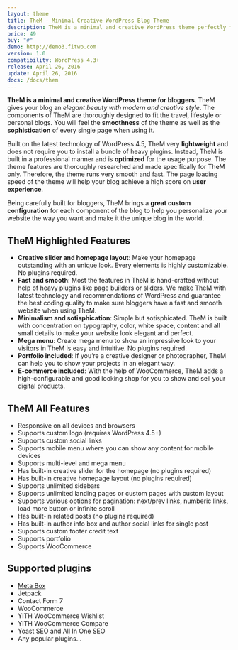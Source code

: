 ```yaml
---
layout: theme
title: TheM - Minimal Creative WordPress Blog Theme
description: TheM is a minimal and creative WordPress theme perfectly for travel, lifestyle or personal blogs.
price: 49
buy: "#"
demo: http://demo3.fitwp.com
version: 1.0
compatibility: WordPress 4.3+
release: April 26, 2016
update: April 26, 2016
docs: /docs/them
---
```


**TheM is a minimal and creative WordPress theme for bloggers**. TheM gives your blog an _elegant beauty with modern and creative style_. The components of TheM are thoroughly designed to fit the travel, lifestyle or personal blogs. You will feel the **smoothness** of the theme as well as the **sophistication** of every single page when using it.

Built on the latest technology of WordPress 4.5, TheM very **lightweight** and does not require you to install a bundle of heavy plugins. Instead, TheM is built in a professional manner and is **optimized** for the usage purpose. The theme features are thoroughly researched and made specifically for TheM only. Therefore, the theme runs very smooth and fast. The page loading speed of the theme will help your blog achieve a high score on **user experience**.

Being carefully built for bloggers, TheM brings a **great custom configuration** for each component of the blog to help you personalize your website the way you want and make it the unique blog in the world.

## TheM Highlighted Features

*   **Creative slider and homepage layout**: Make your homepage outstanding with an unique look. Every elements is highly customizable. No plugins required.
*   **Fast and smooth**: Most the features in TheM is hand-crafted without help of heavy plugins like page builders or sliders. We make TheM with latest technology and recommendations of WordPress and guarantee the best coding quality to make sure bloggers have a fast and smooth website when using TheM.
*   **Minimalism and sotisphication**: Simple but sotisphicated. TheM is built with concentration on typography, color, white space, content and all small details to make your website look elegant and perfect.
*   **Mega menu**: Create mega menu to show an impressive look to your visitors in TheM is easy and intuitive. No plugins required.
*   **Portfolio included**: If you’re a creative designer or photographer, TheM can help you to show your projects in an elegant way.
*   **E-commerce included**: With the help of WooCommerce, TheM adds a high-configurable and good looking shop for you to show and sell your digital products.

## TheM All Features

*   Responsive on all devices and browsers
*   Supports custom logo (requires WordPress 4.5+)
*   Supports custom social links
*   Supports mobile menu where you can show any content for mobile devices
*   Supports multi-level and mega menu
*   Has built-in creative slider for the homepage (no plugins required)
*   Has built-in creative homepage layout (no plugins required)
*   Supports unlimited sidebars
*   Supports unlimited landing pages or custom pages with custom layout
*   Supports various options for pagination: next/prev links, numberic links, load more button or infinite scroll
*   Has built-in related posts (no plugins required)
*   Has built-in author info box and author social links for single post
*   Supports custom footer credit text
*   Supports portfolio
*   Supports WooCommerce

## Supported plugins

*   [Meta Box](https://metabox.io)
*   Jetpack
*   Contact Form 7
*   WooCommerce
*   YITH WooCommerce Wishlist
*   YITH WooCommerce Compare
*   Yoast SEO and All In One SEO
*   Any popular plugins…
